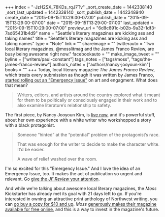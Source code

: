 +++
index = "-JzH2SX_78KDs_rqJ7Tv"
_sort_create_date = 1442338140
_sort_last_updated = 1442338140
_sort_publish_date = 1442348940
create_date = "2015-09-15T10:29:00-07:00"
publish_date = "2015-09-15T13:29:00-07:00"
date = "2015-09-15T13:29:00-07:00"
last_updated = "2015-09-15T10:29:00-07:00"
preview_url = "6d8c891c-b02b-9a32-1df3-7ad65431b4d9"
name = "Seattle's literary magazines are kicking ass and taking names"
title = "Seattle's literary magazines are kicking ass and taking names"
type = "Note"
link = ""
shareimage = ""
twitterauto = "Two local literary magazines, @mosslitmag and the James Franco Review, are busy being awesome right now."
facebookauto = ""
make_image_tweet = ""
byline = ["writers/paul-constant"]
tags_notes = ["tags/moss", "tags/the-james-franco-review"]
authors_notes = ["authors/nancy-jooyoun-kim"]
books = ""
+++
Today, local literary magazine *The James Franco Review*, which treats every submission as though it was written by James Franco, [started rolling out an "Emergency Issue"](http://thejamesfrancoreview.com/2015/09/02/an-emergency-issue-art-and-engagement/) on art and engagment. What does that mean? 

<blockquote>Writers, editors, and artists around the country explored what it meant for them to be politically or consciously engaged in their work and to also examine literature’s relationship to safety.</blockquote>

The first piece, by Nancy Jooyoun Kim, is [live now](http://thejamesfrancoreview.com/2015/09/15/safe-and-sound-by-nancy-jooyoun-kim/), and it's powerful stuff, about her own experience with a white writer who workshopped a story with a black protagonist. 

<blockquote> Someone “hinted” at the “potential” problem of the protagonist’s race.

That was enough for the writer to decide to make the character white. It’d be easier.

A wave of relief washed over the room.</blockquote>

I'm so excited for this "Emergency Issue." And I love the idea of an Emergency Issue, too. It makes the act of publication so urgent and relevant. Go [give the *JF Review* your attention](http://thejamesfrancoreview.com/2015/09/15/safe-and-sound-by-nancy-jooyoun-kim/).

And while we're talking about awesome local literary magazines, the *Moss* Kickstarter has already met its goal with 21 days left to go. If you're interested in owning an attractive print anthology of Northwest writing, you can [go buy a copy for $10 and up](https://www.kickstarter.com/projects/ajdl/moss-volume-one-a-print-anthology-of-northwest-wri?ref=category). *Moss* [generously makes their magazine available for free online](http://www.mosslit.com/vol01/issue03_kickstart.html), and this is a way to invest in the magazine's future. 